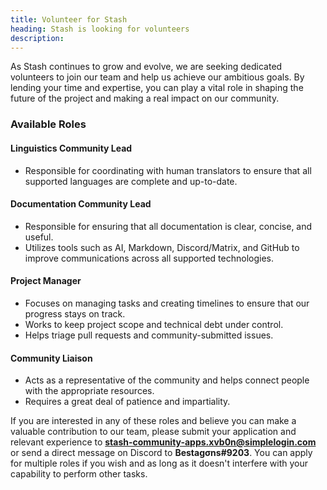 ```yaml
---
title: Volunteer for Stash
heading: Stash is looking for volunteers
description:
---
```


As Stash continues to grow and evolve, we are seeking dedicated volunteers to join our team and help us achieve our ambitious goals. By lending your time and expertise, you can play a vital role in shaping the future of the project and making a real impact on our community.

### Available Roles

#### Linguistics Community Lead
- Responsible for coordinating with human translators to ensure that all supported languages are complete and up-to-date.

#### Documentation Community Lead
- Responsible for ensuring that all documentation is clear, concise, and useful.
- Utilizes tools such as AI, Markdown, Discord/Matrix, and GitHub to improve communications across all supported technologies.

#### Project Manager
- Focuses on managing tasks and creating timelines to ensure that our progress stays on track.
- Works to keep project scope and technical debt under control.
- Helps triage pull requests and community-submitted issues.

#### Community Liaison
- Acts as a representative of the community and helps connect people with the appropriate resources.
- Requires a great deal of patience and impartiality.

If you are interested in any of these roles and believe you can make a valuable contribution to our team, please submit your application and relevant experience to <b>stash-community-apps.xvb0n@simplelogin.com</b> or send a direct message on Discord to <b>Bestagσns#9203</b>. You can apply for multiple roles if you wish and as long as it doesn't interfere with your capability to perform other tasks.